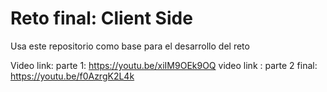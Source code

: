 # Reto final: Client Side

Usa este repositorio como base para el desarrollo del reto

Video link: parte 1: https://youtu.be/xiIM9OEk9OQ
video link : parte 2 final: https://youtu.be/f0AzrgK2L4k

